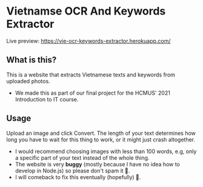 # Vietnamse OCR And Keywords Extractor

Live preview: https://vie-ocr-keywords-extractor.herokuapp.com/

## What is this?

This is a website that extracts Vietnamese texts and keywords from uploaded photos.
- We made this as part of our final project for the HCMUS' 2021 Introduction to IT course.

## Usage

Upload an image and click Convert. The length of your text determines how long you have to wait for this thing to work, or it might just crash altogether.
- I would recommend choosing images with less than 100 words, e.g, only a specific part of your text instead of the whole thing.
- The website is very **buggy** (mostly because I have no idea how to develop in Node.js) so please don't spam it :pray:.
- I will comeback to fix this eventually (hopefully) :wave:.
